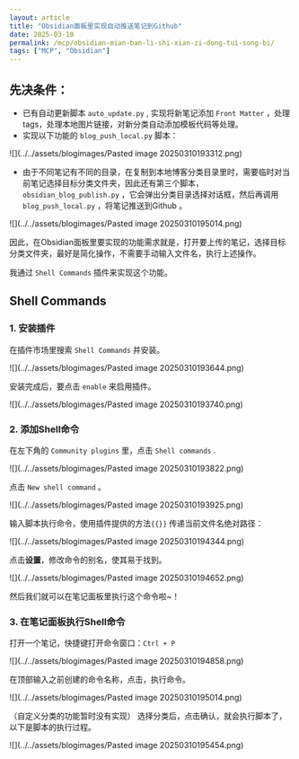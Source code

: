 ```yaml
---
layout: article
title: "Obsidian面板里实现自动推送笔记到Github"
date: 2025-03-10
permalink: /mcp/obsidian-mian-ban-li-shi-xian-zi-dong-tui-song-bi/
tags: ["MCP", "Obsidian"]
---
```


 

## 先决条件：

- 已有自动更新脚本 `auto_update.py` , 实现将新笔记添加 `Front Matter` ，处理 tags，处理本地图片链接，对新分类自动添加模板代码等处理。
- 实现以下功能的 `blog_push_local.py` 脚本：

	

![](../../assets/blogimages/Pasted image 20250310193312.png)

- 由于不同笔记有不同的目录，在复制到本地博客分类目录里时，需要临时对当前笔记选择目标分类文件夹，因此还有第三个脚本，`obsidian_blog_publish.py` ，它会弹出分类目录选择对话框，然后再调用`blog_push_local.py` ，将笔记推送到Github 。

![](../../assets/blogimages/Pasted image 20250310195014.png)

因此，在Obsidian面板里要实现的功能需求就是，打开要上传的笔记，选择目标分类文件夹，最好是简化操作，不需要手动输入文件名，执行上述操作。

我通过 `Shell Commands` 插件来实现这个功能。

## Shell Commands

### 1. 安装插件

在插件市场里搜索 `Shell Commands` 并安装。

![](../../assets/blogimages/Pasted image 20250310193644.png)

安装完成后，要点击 `enable` 来启用插件。

![](../../assets/blogimages/Pasted image 20250310193740.png)

### 2. 添加Shell命令

在左下角的 `Community plugins` 里，点击 `Shell commands` .

![](../../assets/blogimages/Pasted image 20250310193822.png)

点击 `New shell command` 。

![](../../assets/blogimages/Pasted image 20250310193925.png)

输入脚本执行命令，使用插件提供的方法`{{}}` 传递当前文件名绝对路径：

![](../../assets/blogimages/Pasted image 20250310194344.png)

点击**设置**，修改命令的别名，使其易于找到。

![](../../assets/blogimages/Pasted image 20250310194652.png)

然后我们就可以在笔记面板里执行这个命令啦~！

### 3. 在笔记面板执行Shell命令

打开一个笔记，快捷键打开命令窗口：`Ctrl + P`

![](../../assets/blogimages/Pasted image 20250310194858.png)

在顶部输入之前创建的命令名称，点击，执行命令。

![](../../assets/blogimages/Pasted image 20250310195014.png)

（自定义分类的功能暂时没有实现）
选择分类后，点击确认，就会执行脚本了，以下是脚本的执行过程。

![](../../assets/blogimages/Pasted image 20250310195454.png)

